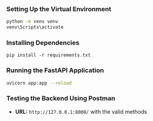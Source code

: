 
### Setting Up the Virtual Environment
```sh
python -m venv venv
venv\Scripts\activate
```

###  Installing Dependencies  
```
pip install -r requirements.txt
```

### Running the FastAPI Application  
```sh
uvicorn app:app --reload
```
### Testing the Backend Using Postman 
- **URL:** `http://127.0.0.1:8000/` with the valid methods
